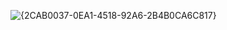 ![{2CAB0037-0EA1-4518-92A6-2B4B0CA6C817}](https://github.com/user-attachments/assets/1f35ab4b-c862-4a80-b5d6-2c07de159021)
